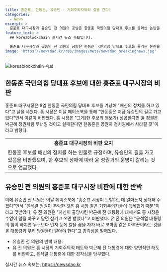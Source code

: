 ```yaml
---
title: 홍준표, 한동훈, 유승민 - 기회주의자와의 길을 간다!
categories:
  - News
excerpt: >
  홍준표 대구시장과 유승민 전 의원의 공방은 한동훈 국민의힘 당대표 후보를 둘러싼 논란을 촉발시켰다. 홍 시장은 한 후보의 행보가 성공하면 윤 정권이 몰락하고, 실패하면 한 후보는 영원히 정치 무대에서 사라질 것이라며 한동훈 후보를 겨냥한 발언을 했다. 반면 유 전 의원은 윤석열 정권의 추락은 홍 시장과 같은 기회주의자들 때문이라며 홍 시장을 공격했다. 두 정치인의 공방은 향후 국내 정치에 영향을 미칠 것으로 보인다.
feature_text: >
  ## koreablockchain 실시간 뉴스 속보입니다.

  홍준표 대구시장과 유승민 전 의원의 공방은 한동훈 국민의힘 당대표 후보를 둘러싼 논란을 촉발시켰다. 홍 시장은 한 후보의 행보가 성공하면 윤 정권이 몰락하고, 실패하면 한 후보는 영원히 정치 무대에서 사라질 것이라며 한동훈 후보를 겨냥한 발언을 했다. 반면 유 전 의원은 윤석열 정권의 추락은 홍 시장과 같은 기회주의자들 때문이라며 홍 시장을 공격했다. 두 정치인의 공방은 향후 국내 정치에 영향을 미칠 것으로 보인다.
image: 'https://newsdao.kr/res/images/meta/newsdao_breakingnews.jpg'
---
```


<p><img src="https://newsdao.kr/res/images/meta/newsdao_breakingnews.jpg" alt="koreablockchain 속보" /></p>

<h2 data-ke-size="size26">한동훈 국민의힘 당대표 후보에 대한 홍준표 대구시장의 비판</h2>

<p data-ke-size="size16">홍준표 대구시장은 8일 한동훈 국민의힘 당대표 후보를 겨냥해 "배신의 정치를 하고 있다"고 날을 세웠다. 홍 시장은 이날 페이스북을 통해 "한동훈은 지금 유승민의 길로 가고 있다"면서 이같이 비판했다. 홍 시장은 "그게(한 후보의 행보가) 성공한다면 윤 정권은 박근혜 정권처럼 무너질 것이고 실패한다면 한동훈은 영원히 정치권에서 사라질 것"이라고 밝혔다.</p>

<table>
    <tr>
        <td style="text-align: center; height: 17px;"><b>홍준표 대구시장의 비판 요지</b></td>
    </tr>
    <tr>
        <td style="text-align: left; height: 17px;">한동훈 후보를 배신의 정치를 하는 인물로 규정하며, 유승민의 길을 가고 있음을 비판했으며, 한 후보의 성패에 따라 윤 정권과의 운명이 갈리는 것으로 언급했다.</td>
    </tr>
</table>

<h2 data-ke-size="size26">유승민 전 의원의 홍준표 대구시장 비판에 대한 반박</h2>

<p data-ke-size="size16">이에 유승민 전 의원은 이날 페이스북에 "홍준표 시장이 도발하는데 얼마든지 상대해 주겠다"면서 "윤석열 정권이 추락한 것은 홍 시장 같은 기회주의자들이 득세했기 때문"이라고 맞받았다. 유 전 의원은 "자신이 출당시킨 박근혜 전 대통령에 대해서도 홍 시장은 수없이 말을 바꾸고 달면 삼키고 쓰면 뱉었다"고 비판했다. 유 전 의원은 "윤석열 대통령의 힘이 빠지면 누구보다 먼저 등에 칼을 꽂을 자가 바로 코박홍 같은 아부꾼이라는 것을 윤 대통령과 우리 당원들이 알아야 한다"고 경각심을 일깨웠다.</p>

<ul>
    <li>유승민 전 의원의 반박 내용:</li>
    <li>유 전 의원은 홍 시장의 기회주의적 태도와 박근혜 전 대통령에 대한 양면적인 태도를 비판하고, 윤석열 대통령에 대한 경각심을 당부했다.</li>
</ul>
실시간 뉴스 속보는, <a href="https://newsdao.kr" rel="dofollow">https://newsdao.kr</a>


